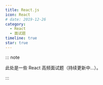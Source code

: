 ```yaml
---
title: React.js
icon: React
# date: 2019-12-26
category:
  - React
  - 面试题
timeline: true
star: true
---
```


::: note

此处是一些 React 高频面试题（持续更新中...）。

:::

<!-- more -->
